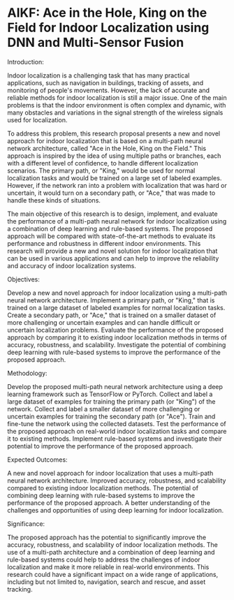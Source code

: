# AIKF: Ace in the Hole, King on the Field for Indoor Localization using DNN and Multi-Sensor Fusion  


Introduction:

Indoor localization is a challenging task that has many practical applications, such as navigation in buildings, tracking of assets, and monitoring of people's movements. However, the lack of accurate and reliable methods for indoor localization is still a major issue. One of the main problems is that the indoor environment is often complex and dynamic, with many obstacles and variations in the signal strength of the wireless signals used for localization.

To address this problem, this research proposal presents a new and novel approach for indoor localization that is based on a multi-path neural network architecture, called "Ace in the Hole, King on the Field." This approach is inspired by the idea of using multiple paths or branches, each with a different level of confidence, to handle different localization scenarios. The primary path, or "King," would be used for normal localization tasks and would be trained on a large set of labeled examples. However, if the network ran into a problem with localization that was hard or uncertain, it would turn on a secondary path, or "Ace," that was made to handle these kinds of situations.

The main objective of this research is to design, implement, and evaluate the performance of a multi-path neural network for indoor localization using a combination of deep learning and rule-based systems. The proposed approach will be compared with state-of-the-art methods to evaluate its performance and robustness in different indoor environments. This research will provide a new and novel solution for indoor localization that can be used in various applications and can help to improve the reliability and accuracy of indoor localization systems.


Objectives:

Develop a new and novel approach for indoor localization using a multi-path neural network architecture.
Implement a primary path, or "King," that is trained on a large dataset of labeled examples for normal localization tasks.
Create a secondary path, or "Ace," that is trained on a smaller dataset of more challenging or uncertain examples and can handle difficult or uncertain localization problems.
Evaluate the performance of the proposed approach by comparing it to existing indoor localization methods in terms of accuracy, robustness, and scalability.
Investigate the potential of combining deep learning with rule-based systems to improve the performance of the proposed approach.

Methodology:

Develop the proposed multi-path neural network architecture using a deep learning framework such as TensorFlow or PyTorch.
Collect and label a large dataset of examples for training the primary path (or "King") of the network.
Collect and label a smaller dataset of more challenging or uncertain examples for training the secondary path (or "Ace").
Train and fine-tune the network using the collected datasets.
Test the performance of the proposed approach on real-world indoor localization tasks and compare it to existing methods.
Implement rule-based systems and investigate their potential to improve the performance of the proposed approach.

Expected Outcomes:

A new and novel approach for indoor localization that uses a multi-path neural network architecture.
Improved accuracy, robustness, and scalability compared to existing indoor localization methods.
The potential of combining deep learning with rule-based systems to improve the performance of the proposed approach.
A better understanding of the challenges and opportunities of using deep learning for indoor localization.

Significance:

The proposed approach has the potential to significantly improve the accuracy, robustness, and scalability of indoor localization methods. The use of a multi-path architecture and a combination of deep learning and rule-based systems could help to address the challenges of indoor localization and make it more reliable in real-world environments. This research could have a significant impact on a wide range of applications, including but not limited to, navigation, search and rescue, and asset tracking.
